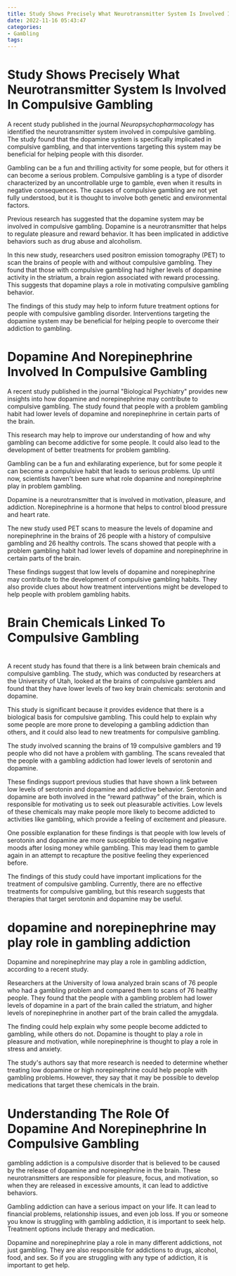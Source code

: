 ```yaml
---
title: Study Shows Precisely What Neurotransmitter System Is Involved In Compulsive Gambling
date: 2022-11-16 05:43:47
categories:
- Gambling
tags:
---
```



#  Study Shows Precisely What Neurotransmitter System Is Involved In Compulsive Gambling

A recent study published in the journal <i>Neuropsychopharmacology</i> has identified the neurotransmitter system involved in compulsive gambling. The study found that the dopamine system is specifically implicated in compulsive gambling, and that interventions targeting this system may be beneficial for helping people with this disorder.

Gambling can be a fun and thrilling activity for some people, but for others it can become a serious problem. Compulsive gambling is a type of disorder characterized by an uncontrollable urge to gamble, even when it results in negative consequences. The causes of compulsive gambling are not yet fully understood, but it is thought to involve both genetic and environmental factors.

Previous research has suggested that the dopamine system may be involved in compulsive gambling. Dopamine is a neurotransmitter that helps to regulate pleasure and reward behavior. It has been implicated in addictive behaviors such as drug abuse and alcoholism.

In this new study, researchers used positron emission tomography (PET) to scan the brains of people with and without compulsive gambling. They found that those with compulsive gambling had higher levels of dopamine activity in the striatum, a brain region associated with reward processing. This suggests that dopamine plays a role in motivating compulsive gambling behavior.

The findings of this study may help to inform future treatment options for people with compulsive gambling disorder. Interventions targeting the dopamine system may be beneficial for helping people to overcome their addiction to gambling.

#  Dopamine And Norepinephrine Involved In Compulsive Gambling

A recent study published in the journal "Biological Psychiatry" provides new insights into how dopamine and norepinephrine may contribute to compulsive gambling. The study found that people with a problem gambling habit had lower levels of dopamine and norepinephrine in certain parts of the brain.

This research may help to improve our understanding of how and why gambling can become addictive for some people. It could also lead to the development of better treatments for problem gambling.

Gambling can be a fun and exhilarating experience, but for some people it can become a compulsive habit that leads to serious problems. Up until now, scientists haven't been sure what role dopamine and norepinephrine play in problem gambling.

Dopamine is a neurotransmitter that is involved in motivation, pleasure, and addiction. Norepinephrine is a hormone that helps to control blood pressure and heart rate.

The new study used PET scans to measure the levels of dopamine and norepinephrine in the brains of 26 people with a history of compulsive gambling and 26 healthy controls. The scans showed that people with a problem gambling habit had lower levels of dopamine and norepinephrine in certain parts of the brain.

These findings suggest that low levels of dopamine and norepinephrine may contribute to the development of compulsive gambling habits. They also provide clues about how treatment interventions might be developed to help people with problem gambling habits.

#  Brain Chemicals Linked To Compulsive Gambling

#

A recent study has found that there is a link between brain chemicals and compulsive gambling. The study, which was conducted by researchers at the University of Utah, looked at the brains of compulsive gamblers and found that they have lower levels of two key brain chemicals: serotonin and dopamine.

This study is significant because it provides evidence that there is a biological basis for compulsive gambling. This could help to explain why some people are more prone to developing a gambling addiction than others, and it could also lead to new treatments for compulsive gambling.

The study involved scanning the brains of 19 compulsive gamblers and 19 people who did not have a problem with gambling. The scans revealed that the people with a gambling addiction had lower levels of serotonin and dopamine.

These findings support previous studies that have shown a link between low levels of serotonin and dopamine and addictive behavior. Serotonin and dopamine are both involved in the “reward pathway” of the brain, which is responsible for motivating us to seek out pleasurable activities. Low levels of these chemicals may make people more likely to become addicted to activities like gambling, which provide a feeling of excitement and pleasure.

One possible explanation for these findings is that people with low levels of serotonin and dopamine are more susceptible to developing negative moods after losing money while gambling. This may lead them to gamble again in an attempt to recapture the positive feeling they experienced before.

The findings of this study could have important implications for the treatment of compulsive gambling. Currently, there are no effective treatments for compulsive gambling, but this research suggests that therapies that target serotonin and dopamine may be useful.

#  dopamine and norepinephrine may play role in gambling addiction

Dopamine and norepinephrine may play a role in gambling addiction, according to a recent study.

Researchers at the University of Iowa analyzed brain scans of 76 people who had a gambling problem and compared them to scans of 76 healthy people. They found that the people with a gambling problem had lower levels of dopamine in a part of the brain called the striatum, and higher levels of norepinephrine in another part of the brain called the amygdala.

The finding could help explain why some people become addicted to gambling, while others do not. Dopamine is thought to play a role in pleasure and motivation, while norepinephrine is thought to play a role in stress and anxiety.

The study's authors say that more research is needed to determine whether treating low dopamine or high norepinephrine could help people with gambling problems. However, they say that it may be possible to develop medications that target these chemicals in the brain.

#  Understanding The Role Of Dopamine And Norepinephrine In Compulsive Gambling

 gambling addiction is a compulsive disorder that is believed to be caused by the release of
dopamine and norepinephrine in the brain. These neurotransmitters are responsible for
pleasure, focus, and motivation, so when they are released in excessive amounts, it can
lead to addictive behaviors.

Gambling addiction can have a serious impact on your life. It can lead to financial problems,
relationship issues, and even job loss. If you or someone you know is struggling with
gambling addiction, it is important to seek help. Treatment options include therapy and
medication.

Dopamine and norepinephrine play a role in many different addictions, not just gambling.
They are also responsible for addictions to drugs, alcohol, food, and sex. So if you are
struggling with any type of addiction, it is important to get help.